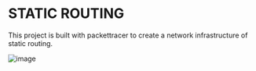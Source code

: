 
# STATIC ROUTING

This project is built with packettracer to create a network infrastructure of static routing.

![image](https://user-images.githubusercontent.com/47400938/128650571-4607dfce-5eb7-445a-b95a-36f845203511.png)

